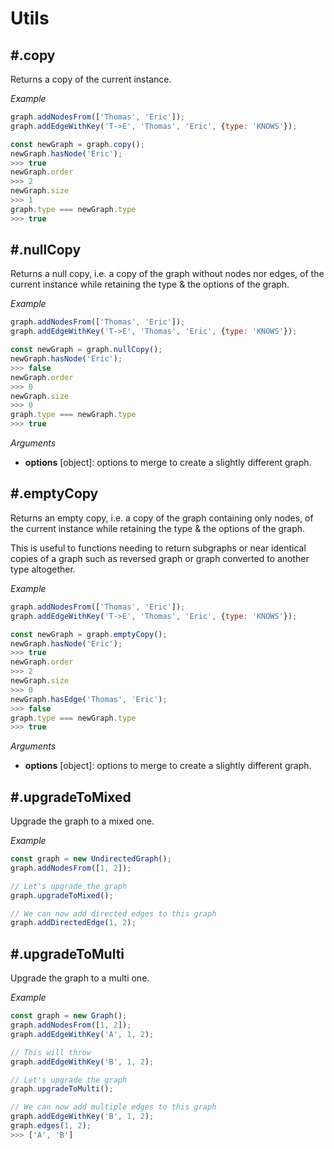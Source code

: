 # Utils

## #.copy

Returns a copy of the current instance.

*Example*

```js
graph.addNodesFrom(['Thomas', 'Eric']);
graph.addEdgeWithKey('T->E', 'Thomas', 'Eric', {type: 'KNOWS'});

const newGraph = graph.copy();
newGraph.hasNode('Eric');
>>> true
newGraph.order
>>> 2
newGraph.size
>>> 1
graph.type === newGraph.type
>>> true
```

## #.nullCopy

Returns a null copy, i.e. a copy of the graph without nodes nor edges, of the current instance while retaining the type & the options of the graph.

*Example*

```js
graph.addNodesFrom(['Thomas', 'Eric']);
graph.addEdgeWithKey('T->E', 'Thomas', 'Eric', {type: 'KNOWS'});

const newGraph = graph.nullCopy();
newGraph.hasNode('Eric');
>>> false
newGraph.order
>>> 0
newGraph.size
>>> 0
graph.type === newGraph.type
>>> true
```

*Arguments*

* **options** <span class="code">[object]</span>: options to merge to create a slightly different graph.

## #.emptyCopy

Returns an empty copy, i.e. a copy of the graph containing only nodes, of the current instance while retaining the type & the options of the graph.

This is useful to functions needing to return subgraphs or near identical copies of a graph such as reversed graph or graph converted to another type altogether.

*Example*

```js
graph.addNodesFrom(['Thomas', 'Eric']);
graph.addEdgeWithKey('T->E', 'Thomas', 'Eric', {type: 'KNOWS'});

const newGraph = graph.emptyCopy();
newGraph.hasNode('Eric');
>>> true
newGraph.order
>>> 2
newGraph.size
>>> 0
newGraph.hasEdge('Thomas', 'Eric');
>>> false
graph.type === newGraph.type
>>> true
```

*Arguments*

* **options** <span class="code">[object]</span>: options to merge to create a slightly different graph.

## #.upgradeToMixed

Upgrade the graph to a mixed one.

*Example*

```js
const graph = new UndirectedGraph();
graph.addNodesFrom([1, 2]);

// Let's upgrade the graph
graph.upgradeToMixed();

// We can now add directed edges to this graph
graph.addDirectedEdge(1, 2);
```

## #.upgradeToMulti

Upgrade the graph to a multi one.

*Example*

```js
const graph = new Graph();
graph.addNodesFrom([1, 2]);
graph.addEdgeWithKey('A', 1, 2);

// This will throw
graph.addEdgeWithKey('B', 1, 2);

// Let's upgrade the graph
graph.upgradeToMulti();

// We can now add multiple edges to this graph
graph.addEdgeWithKey('B', 1, 2);
graph.edges(1, 2);
>>> ['A', 'B']
```

